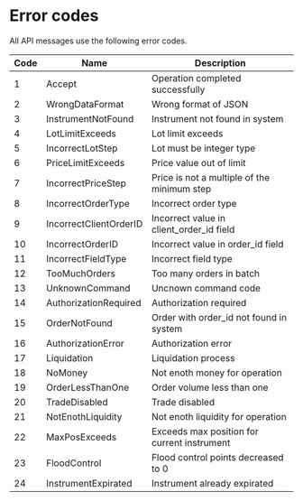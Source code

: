 # Error codes

All API messages use the following error codes.

Code | Name | Description
---------- | ------- | --------
1 | Accept | Operation completed successfully
2 | WrongDataFormat | Wrong format of JSON
3 | InstrumentNotFound | Instrument not found in system
4 | LotLimitExceeds | Lot limit exceeds
5 | IncorrectLotStep | Lot must be integer type
6 | PriceLimitExceeds | Price value out of limit
7 | IncorrectPriceStep | Price is not a multiple of the minimum step
8 | IncorrectOrderType | Incorrect order type
9 | IncorrectClientOrderID | Incorrect value in client_order_id field
10 | IncorrectOrderID | Incorrect value in order_id field
11 | IncorrectFieldType | Incorrect field type
12 | TooMuchOrders | Too many orders in batch
13 | UnknownCommand | Uncnown command code
14 | AuthorizationRequired | Authorization required
15 | OrderNotFound | Order with order_id not found in system 
16 | AuthorizationError | Authorization error
17 | Liquidation | Liquidation process
18 | NoMoney | Not enoth money for operation
19 | OrderLessThanOne | Order volume less than one
20 | TradeDisabled | Trade disabled
21 | NotEnothLiquidity | Not enoth liquidity for operation
22 | MaxPosExceeds | Exceeds max position for current instrument
23 | FloodControl | Flood control points decreased to 0
24 | InstrumentExpirated | Instrument already expirated
